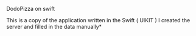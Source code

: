 DodoPizza on swift

This is a copy of the application written in the Swift ( UIKIT )
I created the server and filled in the data manually*
